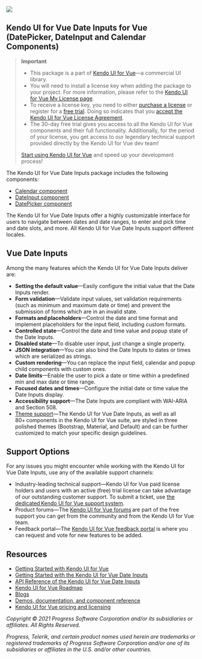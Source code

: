 <a href="https://www.telerik.com/kendo-vue-ui/?utm_medium=referral&utm_source=npm&utm_campaign=kendo-ui-vue-trial-npm-dateinputs&utm_content=banner" target="_blank">
<img src="https://www.telerik.com/kendo-vue-ui/npm-banner.svg">
</a>


## Kendo UI for Vue Date Inputs for Vue (DatePicker, DateInput and Calendar Components)

> **Important**
> * This package is а part of [Kendo UI for Vue](https://www.telerik.com/kendo-vue-ui/?utm_medium=referral&utm_source=npm&utm_campaign=kendo-ui-vue-trial-npm-dateinputs)&mdash;a commercial UI library.
> * You will need to install a license key when adding the package to your project. For more information, please refer to the [Kendo UI for Vue My License page](https://www.telerik.com/kendo-vue-ui/my-license/?utm_medium=referral&utm_source=npm&utm_campaign=kendo-ui-vue-trial-npm-dateinputs).
> * To receive a license key, you need to either [purchase a license](https://www.telerik.com/purchase/kendo-ui?utm_medium=referral&utm_source=npm&utm_campaign=kendo-ui-vue-trial-npm-dateinputs) or register for a [free trial](https://www.telerik.com/download-login-v2-kendo-vue-ui?utm_medium=referral&utm_source=npm&utm_campaign=kendo-ui-vue-trial-npm-dateinputs). Doing so indicates that you [accept the Kendo UI for Vue License Agreement](https://www.telerik.com/purchase/license-agreement/kendo-ui?utm_medium=referral&utm_source=npm&utm_campaign=kendo-ui-vue-trial-npm-dateinputs).
> * The 30-day free trial gives you access to all the Kendo UI for Vue components and their full functionality. Additionally, for the period of your license, you get access to our legendary technical support provided directly by the Kendo UI for Vue dev team!
>
> [Start using Kendo UI for Vue](https://www.telerik.com/download-login-v2-kendo-vue-ui?utm_medium=referral&utm_source=npm&utm_campaign=kendo-ui-vue-trial-npm-dateinputs) and speed up your development process!	

The Kendo UI for Vue Date Inputs package includes the following components:	
* [Calendar component](https://www.telerik.com/kendo-vue-ui/components/dateinputs/calendar/?utm_medium=referral&utm_source=npm&utm_campaign=kendo-ui-vue-trial-npm-dateinputs)	
* [DateInput component](https://www.telerik.com/kendo-vue-ui/components/dateinputs/dateinput/?utm_medium=referral&utm_source=npm&utm_campaign=kendo-ui-vue-trial-npm-dateinputs)	
* [DatePicker component](https://www.telerik.com/kendo-vue-ui/components/dateinputs/datepicker/?utm_medium=referral&utm_source=npm&utm_campaign=kendo-ui-vue-trial-npm-dateinputs)	

The Kendo UI for Vue Date Inputs offer a highly customizable interface for users to navigate between dates and date ranges, to enter and pick time and date slots, and more. All Kendo UI for Vue Date Inputs support different locales.	

## Vue Date Inputs	

Among the many features which the Kendo UI for Vue Date Inputs deliver are:	

* **Setting the default value**&mdash;Easily configure the initial value that the Date Inputs render.	
* **Form validation**&mdash;Validate input values, set validation requirements (such as minimum and maximum date or time) and prevent the submission of forms which are in an invalid state.	
* **Formats and placeholders**&mdash;Control the date and time format and implement placeholders for the input field, including custom formats.	
* **Controlled state**&mdash;Control the date and time value and popup state of the Date Inputs.	
* **Disabled state**&mdash;To disable user input, just change a single property.	
* **JSON integration**&mdash;You can also bind the Date Inputs to dates or times which are serialized as strings.	
* **Custom rendering**&mdash;You can replace the input field, calendar and popup child components with custom ones.	
* **Date limits**&mdash;Enable the user to pick a date or time within a predefined min and max date or time range.	
* **Focused dates and times**&mdash;Configure the initial date or time value the Date Inputs display.	
* **Accessibility support**&mdash;The Date Inputs are compliant with WAI-ARIA and Section 508.	
* [Theme support](https://www.telerik.com/kendo-vue-ui/components/styling/?utm_medium=referral&utm_source=npm&utm_campaign=kendo-ui-vue-trial-npm-dateinputs)&mdash;The Kendo UI for Vue Date Inputs, as well as all 80+ components in the Kendo UI for Vue suite, are styled in three polished themes (Bootstrap, Material, and Default) and can be further customized to match your specific design guidelines.	

## Support Options	

For any issues you might encounter while working with the Kendo UI for Vue Date Inputs, use any of the available support channels:	

* Industry-leading technical support&mdash;Kendo UI for Vue paid license holders and users with an active (free) trial license can take advantage of our outstanding customer support. To submit a ticket, use [the dedicated Kendo UI for Vue support system](https://www.telerik.com/account/support-tickets?utm_medium=referral&utm_source=npm&utm_campaign=kendo-ui-vue-trial-npm-all).	
* Product forums&mdash;The [Kendo UI for Vue forums](https://www.telerik.com/forums/kendo-ui-vue?utm_medium=referral&utm_source=npm&utm_campaign=kendo-ui-vue-trial-npm-all) are part of the free support you can get from the community and from the Kendo UI for Vue team.	
* Feedback portal&mdash;The [Kendo UI for Vue feedback portal](https://feedback.telerik.com/kendo-vue-ui?utm_medium=referral&utm_source=npm&utm_campaign=kendo-ui-vue-trial-npm-all) is where you can request and vote for new features to be added.	

## Resources	

* [Getting Started with Kendo UI for Vue](https://www.telerik.com/kendo-vue-ui/getting-started/?utm_medium=referral&utm_source=npm&utm_campaign=kendo-ui-vue-trial-npm-dateinputs)	
* [Getting Started with the Kendo UI for Vue Date Inputs](https://www.telerik.com/kendo-vue-ui/components/dateinputs/?utm_medium=referral&utm_source=npm&utm_campaign=kendo-ui-vue-trial-npm-dateinputs)	
* [API Reference of the Kendo UI for Vue Date Inputs](https://www.telerik.com/kendo-vue-ui/components/dateinputs/api/?utm_medium=referral&utm_source=npm&utm_campaign=kendo-ui-vue-trial-npm-dateinputs)	
* [Kendo UI for Vue Roadmap](https://www.telerik.com/kendo-vue-ui/roadmap/?utm_medium=referral&utm_source=npm&utm_campaign=kendo-ui-vue-trial-npm-dateinputs)	
* [Blogs](https://www.telerik.com/blogs/tag/vue?utm_medium=referral&utm_source=npm&utm_campaign=kendo-ui-vue-trial-npm-dateinputs)	
* [Demos, documentation, and component reference](https://www.telerik.com/kendo-vue-ui/components/?utm_medium=referral&utm_source=npm&utm_campaign=kendo-ui-vue-trial-npm-dateinputs)	
* [Kendo UI for Vue pricing and licensing](https://www.telerik.com/purchase/kendo-ui?utm_medium=referral&utm_source=npm&utm_campaign=kendo-ui-vue-trial-npm-dateinputs)	

*Copyright © 2021 Progress Software Corporation and/or its subsidiaries or affiliates. All Rights Reserved.*	

*Progress, Telerik, and certain product names used herein are trademarks or registered trademarks of Progress Software Corporation and/or one of its subsidiaries or affiliates in the U.S. and/or other countries.*

